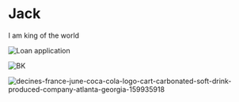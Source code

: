 # Jack
I am king of the world 


![Loan application](https://user-images.githubusercontent.com/69880066/97819961-c60b4e80-1c60-11eb-9ba3-95c1cd8e6bf4.png)


![BK](https://user-images.githubusercontent.com/69880066/97819968-cc99c600-1c60-11eb-8e0f-b22f902b39b9.jpg)


![decines-france-june-coca-cola-logo-cart-carbonated-soft-drink-produced-company-atlanta-georgia-159935918](https://user-images.githubusercontent.com/69880066/97819971-cf94b680-1c60-11eb-811c-3a7f51b1d2fd.jpg)
